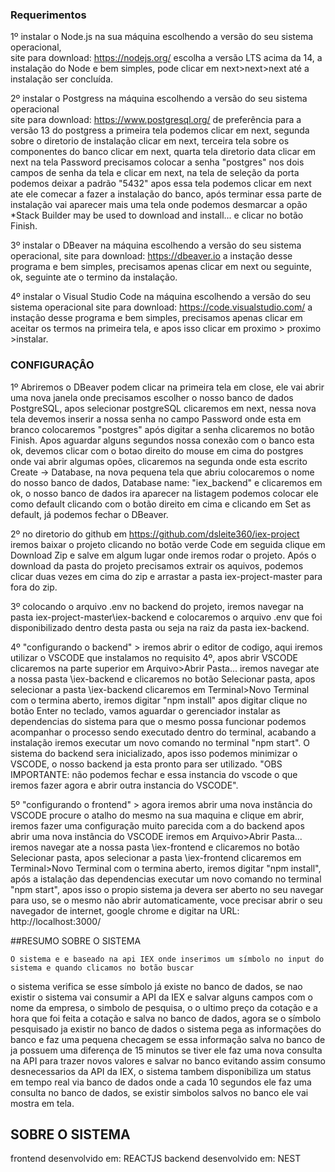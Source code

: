 ### Requerimentos

1º instalar o Node.js na sua máquina escolhendo a versão do seu sistema operacional,  
site para download: https://nodejs.org/ escolha a versão LTS acima da 14, a instalação 
do Node e bem simples, pode clicar em next>next>next até a instalação ser concluída.

2º instalar o Postgress na máquina escolhendo a versão do seu sistema operacional  
site para download: https://www.postgresql.org/ de preferência para a versão 13 do postgress
a primeira tela podemos clicar em next, segunda sobre o diretorio de instalação clicar em next,
terceira tela sobre os componentes do banco clicar em next, quarta tela diretorio data clicar em next
na tela Password precisamos colocar a senha "postgres" nos dois campos de senha da tela e clicar em
next, na tela de seleção da porta podemos deixar a padrão "5432" apos essa tela podemos clicar em next 
ate ele comecar a fazer a instalação do banco, após terminar essa parte de instalação vai aparecer
mais uma tela onde podemos desmarcar a opão *Stack Builder may be used to download and install...
e clicar no botão Finish.

3º instalar o DBeaver na máquina escolhendo a versão do seu sistema operacional,
site para download: https://dbeaver.io a instação desse programa e bem simples, precisamos apenas
clicar em next ou seguinte, ok, seguinte ate o termino da instalação.

4º instalar o Visual Studio Code na máquina escolhendo a versão do seu sistema operacional
site para download: https://code.visualstudio.com/ a instação desse programa e bem simples, precisamos apenas
clicar em aceitar os termos na primeira tela, e apos isso clicar em proximo > proximo >instalar.



### CONFIGURAÇÂO


1º Abriremos o DBeaver podem clicar na primeira tela em close, ele vai abrir uma nova janela onde 
precisamos escolher o nosso banco de dados PostgreSQL, apos selecionar postgreSQL clicaremos em 
next, nessa nova tela devemos inserir a nossa senha no campo Password onde esta em branco colocaremos
"postgres" após digitar a senha clicaremos no botão Finish. Apos aguardar alguns segundos nossa conexão 
com o banco esta ok, devemos clicar com o botao direito do mouse em cima do postgres onde vai abrir
algumas opões, clicaremos na segunda onde esta escrito Create -> Database, na nova pequena tela que
abriu colocaremos o nome do nosso banco de dados, Database name: "iex_backend" e clicaremos em ok,
o nosso banco de dados ira aparecer na listagem podemos colocar ele como default clicando com o
botão direito em cima e clicando em Set as default, já podemos fechar o DBeaver.

2º no diretorio do github em https://github.com/dsleite360/iex-project iremos baixar o projeto 
clicando no botão verde Code em seguida clique em Download Zip e salve em algum lugar onde iremos rodar
o projeto. Após o download da pasta do projeto precisamos extrair os aquivos, podemos clicar duas vezes
em cima do zip e arrastar a pasta iex-project-master para fora do zip.

3º colocando o arquivo .env no backend do projeto, iremos navegar na pasta iex-project-master\iex-backend 
e colocaremos o arquivo .env que foi disponibilizado dentro desta pasta ou seja na raiz da pasta iex-backend.

4º "configurando o backend" > iremos abrir o editor de codigo, aqui iremos utilizar o VSCODE que instalamos no requisito 4º,
apos abrir VSCODE clicaremos na parte superior em Arquivo>Abrir Pasta... iremos navegar ate a nossa pasta 
\iex-backend e clicaremos no botão Selecionar pasta, apos selecionar a pasta \iex-backend clicaremos em
Terminal>Novo Terminal com o termina aberto, iremos digitar "npm install" apos digitar clique no botão Enter 
no teclado, vamos aguardar o gerenciador instalar as dependencias do sistema para que o mesmo possa funcionar
podemos acompanhar o processo sendo executado dentro do terminal, acabando a instalação iremos executar um 
novo comando no terminal "npm start". O sistema do backend sera inicializado, apos isso podemos minimizar o 
VSCODE, o nosso backend ja esta pronto para ser utilizado. "OBS IMPORTANTE: não podemos fechar e essa 
instancia do vscode o que iremos fazer agora e abrir outra instancia do VSCODE".

5º "configurando o frontend" > agora iremos abrir uma nova instância do VSCODE procure o atalho do mesmo na sua 
maquina e clique em abrir, iremos fazer uma configuração muito parecida com a do backend apos abrir uma nova
instância do VSCODE iremos em Arquivo>Abrir Pasta... iremos navegar ate a nossa pasta 
\iex-frontend e clicaremos no botão Selecionar pasta, apos selecionar a pasta \iex-frontend clicaremos em
Terminal>Novo Terminal com o termina aberto, iremos digitar "npm install", após a istalação das dependencias
executar um novo comando no terminal "npm start", apos isso o propio sistema ja devera ser aberto no seu navegar
para uso, se o mesmo não abrir automaticamente, voce precisar abrir o seu navegador de internet, google chrome
e digitar na URL: http://localhost:3000/


##RESUMO SOBRE O SISTEMA

	O sistema e e baseado na api IEX onde inserimos um símbolo no input do sistema e quando clicamos no botão buscar
o sistema verifica se esse símbolo já existe no banco de dados, se nao existir o sistema vai consumir a 
API da IEX e salvar alguns campos com o nome da empresa, o simbolo de pesquisa, o o ultimo preço da cotação e a hora que 
foi feita a cotação e salva no banco de dados, agora se o símbolo pesquisado ja existir no banco de dados o sistema pega as
informações do banco e faz uma pequena checagem se essa informação salva no banco de ja possuem uma diferença de 15 minutos
se tiver ele faz uma nova consulta na API para trazer novos valores e salvar no banco evitando assim consumo desnecessarios da 
API da IEX, o sistema tambem disponibiliza um status em tempo real via banco de dados onde a cada 10 segundos ele faz uma consulta 
no banco de dados, se existir simbolos salvos no banco ele vai mostra em tela.

## SOBRE O SISTEMA

frontend desenvolvido em: REACTJS
backend desenvolvido em: NEST
